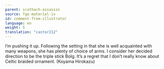 ```yaml
---
parent: scathach-assassin
source: fgo-material-iv
id: comment-from-illustrator
language: en
weight: 5
translation: "castor212"
---
```


I’m pushing it up. Following the setting in that she is well acquainted with many weapons, she has plenty of choice of arms. I consider her decided direction to be the triple stick Bolg. It’s a regret that I don’t really know about Celtic braided ornament. (Koyama Hirokazu)
